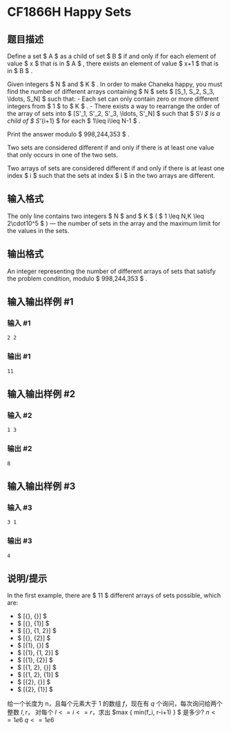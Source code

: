 # CF1866H Happy Sets

## 题目描述

Define a set $ A $ as a child of set $ B $ if and only if for each element of value $ x $ that is in $ A $ , there exists an element of value $ x+1 $ that is in $ B $ .

Given integers $ N $ and $ K $ . In order to make Chaneka happy, you must find the number of different arrays containing $ N $ sets $ [S_1, S_2, S_3, \ldots, S_N] $ such that: - Each set can only contain zero or more different integers from $ 1 $ to $ K $ . - There exists a way to rearrange the order of the array of sets into $ [S'_1, S'_2, S'_3, \ldots, S'_N] $ such that $ S'_i $ is a child of $ S'_{i+1} $ for each $ 1\leq i\leq N-1 $ .

Print the answer modulo $ 998\,244\,353 $ .

Two sets are considered different if and only if there is at least one value that only occurs in one of the two sets.

Two arrays of sets are considered different if and only if there is at least one index $ i $ such that the sets at index $ i $ in the two arrays are different.

## 输入格式

The only line contains two integers $ N $ and $ K $ ( $ 1 \leq N,K \leq 2\cdot10^5 $ ) — the number of sets in the array and the maximum limit for the values in the sets.

## 输出格式

An integer representing the number of different arrays of sets that satisfy the problem condition, modulo $ 998\,244\,353 $ .

## 输入输出样例 #1

### 输入 #1

```
2 2
```

### 输出 #1

```
11
```

## 输入输出样例 #2

### 输入 #2

```
1 3
```

### 输出 #2

```
8
```

## 输入输出样例 #3

### 输入 #3

```
3 1
```

### 输出 #3

```
4
```

## 说明/提示

In the first example, there are $ 11 $ different arrays of sets possible, which are:

- $ [\{\}, \{\}] $
- $ [\{\}, \{1\}] $
- $ [\{\}, \{1, 2\}] $
- $ [\{\}, \{2\}] $
- $ [\{1\}, \{\}] $
- $ [\{1\}, \{1, 2\}] $
- $ [\{1\}, \{2\}] $
- $ [\{1, 2\}, \{\}] $
- $ [\{1, 2\}, \{1\}] $
- $ [\{2\}, \{\}] $
- $ [\{2\}, \{1\}] $

给一个长度为 n，且每个元素大于 1 的数组 $f$，现在有 $q$ 个询问，每次询问给两个整数 $l,r$，
对每个 $l <= i <= r$，求出 $max \{ min(f_i, r-i+1) \} $ 是多少? 
$n <= 1e6$
$q <= 1e6$